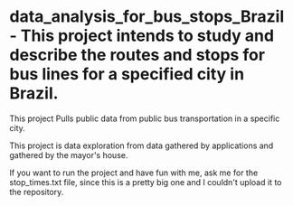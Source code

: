 # data_analysis_for_bus_stops_Brazil - This project intends to study and describe the routes and stops for bus lines for a specified city in Brazil.

This project Pulls public data from public bus transportation in a specific city.

This project is data exploration from data gathered by applications and gathered by the mayor's house.


If you want to run the project and have fun with me, ask me for the stop_times.txt file, since this is a pretty big one and I couldn't upload it to the repository.
